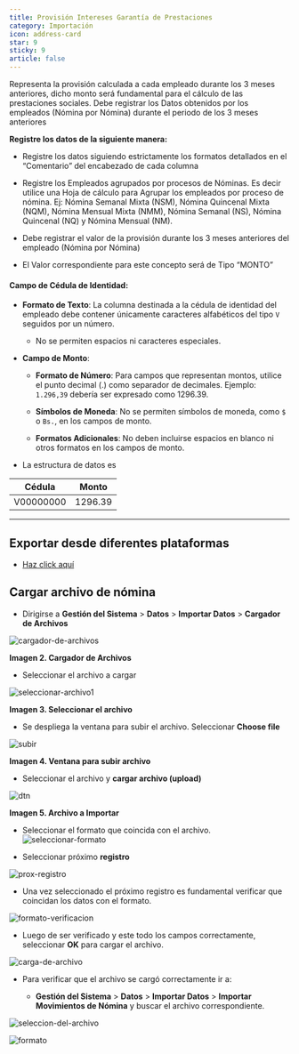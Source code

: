 ```yaml
---
title: Provisión Intereses Garantía de Prestaciones
category: Importación
icon: address-card
star: 9
sticky: 9
article: false
---
```


Representa la provisión calculada a cada empleado durante los 3 meses anteriores, dicho monto será fundamental para el cálculo de las prestaciones sociales. Debe registrar los Datos obtenidos por los empleados (Nómina por Nómina) durante el periodo de los 3 meses anteriores 

**Registre los datos de la siguiente manera:**

- Registre los datos siguiendo estrictamente los formatos detallados en el “Comentario” del encabezado de cada columna

- Registre los Empleados agrupados por procesos de Nóminas. Es decir utilice una Hoja de cálculo para Agrupar los empleados por proceso de nómina. Ej: Nómina Semanal Mixta (NSM), Nómina Quincenal Mixta (NQM), Nómina Mensual Mixta (NMM), Nómina Semanal (NS), Nómina Quincenal (NQ) y Nómina Mensual (NM).

- Debe registrar el valor de la provisión durante los 3 meses anteriores del empleado (Nómina por Nómina)

- El Valor correspondiente para este concepto será de Tipo “MONTO”

#### Campo de Cédula de Identidad:

- **Formato de Texto**: La columna destinada a la cédula de identidad del empleado debe contener únicamente caracteres alfabéticos del tipo `V` seguidos por un número.
  - No se permiten espacios ni caracteres especiales.


- **Campo de Monto**:
  - **Formato de Número**: Para campos que representan montos, utilice el punto decimal (.) como separador de decimales. Ejemplo: `1.296,39` debería ser expresado como 1296.39.

  - **Símbolos de Moneda**: No se permiten símbolos de moneda, como `$` o `Bs.`, en los campos de monto.
  - **Formatos Adicionales**: No deben incluirse espacios en blanco ni otros formatos en los campos de monto.

- La estructura de datos es

| Cédula | Monto |
| ------ | -------- |
|V00000000  | 1296.39

---

## Exportar desde diferentes plataformas

- [Haz click aquí](./export-files/README.md)

## Cargar archivo de nómina

- Dirigirse a **Gestión del Sistema** > **Datos** > **Importar Datos** > **Cargador de Archivos**

![cargador-de-archivos](https://github.com/JesusAlbujas/jupyter-compose-sudo/assets/134967453/c492d93d-d7b3-463b-91a6-fe1f54ca1b20)

**Imagen 2. Cargador de Archivos**

- Seleccionar el archivo a cargar

![seleccionar-archivo1](https://github.com/JesusAlbujas/jupyter-compose-sudo/assets/134967453/788a5201-dab6-48b0-9304-c8cd52669c84)

**Imagen 3. Seleccionar el archivo**

- Se despliega la ventana para subir el archivo. Seleccionar **Choose file**

![subir](https://i.imgur.com/nXPju5M.png)

**Imagen 4. Ventana para subir archivo**

- Seleccionar el archivo y **cargar archivo (upload)**

![dtn](https://i.imgur.com/KLmog4x.png)

**Imagen 5. Archivo a Importar**

- Seleccionar el formato que coincida con el archivo.
![seleccionar-formato](https://i.imgur.com/swWOEIZ.png)

- Seleccionar próximo **registro**

![prox-registro](https://i.imgur.com/x2ClamP.png)

- Una vez seleccionado el próximo registro es fundamental verificar que coincidan los datos con el formato.

![formato-verificacion](https://i.imgur.com/umW2ZX5.png)

- Luego de ser verificado y este todo los campos correctamente, seleccionar **OK** para cargar el archivo.

![carga-de-archivo](https://i.imgur.com/oEC7WZC.png)


- Para verificar que el archivo se cargó correctamente ir a:

  - **Gestión del Sistema** > **Datos** > **Importar Datos** > **Importar Movimientos de Nómina** y buscar el archivo correspondiente.
 
![seleccion-del-archivo](https://i.imgur.com/HHrVS4T.png)

![formato](https://i.imgur.com/5v2HUvY.png)